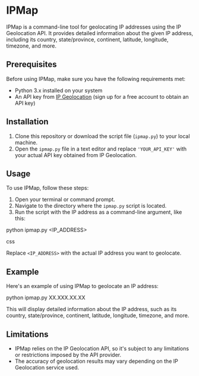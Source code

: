 # IPMap

IPMap is a command-line tool for geolocating IP addresses using the IP Geolocation API. It provides detailed information about the given IP address, including its country, state/province, continent, latitude, longitude, timezone, and more.

## Prerequisites

Before using IPMap, make sure you have the following requirements met:

- Python 3.x installed on your system
- An API key from [IP Geolocation](https://ipgeolocation.io/) (sign up for a free account to obtain an API key)

## Installation

1. Clone this repository or download the script file (`ipmap.py`) to your local machine.
2. Open the `ipmap.py` file in a text editor and replace `'YOUR_API_KEY'` with your actual API key obtained from IP Geolocation.

## Usage

To use IPMap, follow these steps:

1. Open your terminal or command prompt.
2. Navigate to the directory where the `ipmap.py` script is located.
3. Run the script with the IP address as a command-line argument, like this:

python ipmap.py <IP_ADDRESS>

css

Replace `<IP_ADDRESS>` with the actual IP address you want to geolocate.

## Example

Here's an example of using IPMap to geolocate an IP address:

python ipmap.py XX.XXX.XX.XX

This will display detailed information about the IP address, such as its country, state/province, continent, latitude, longitude, timezone, and more.

## Limitations

- IPMap relies on the IP Geolocation API, so it's subject to any limitations or restrictions imposed by the API provider.
- The accuracy of geolocation results may vary depending on the IP Geolocation service used.